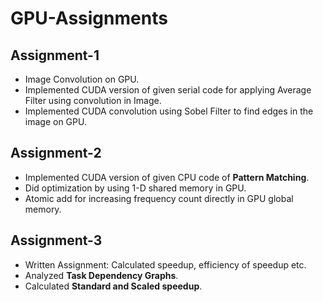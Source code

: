 # GPU-Assignments

## Assignment-1
* Image Convolution on GPU.
* Implemented CUDA version of given serial code for applying Average Filter using convolution in Image.
* Implemented CUDA convolution using Sobel Filter to find edges in the image on GPU.

## Assignment-2
* Implemented CUDA version of given CPU code of **Pattern Matching**.
* Did optimization by using 1-D shared memory in GPU.
* Atomic add for increasing frequency count directly in GPU global memory.

## Assignment-3
* Written Assignment: Calculated speedup, efficiency of speedup etc.
* Analyzed **Task Dependency Graphs**.
* Calculated **Standard and Scaled speedup**.
